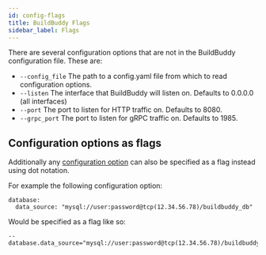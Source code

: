 ```yaml
---
id: config-flags
title: BuildBuddy Flags
sidebar_label: Flags
---
```


There are several configuration options that are not in the BuildBuddy configuration file. These are:

- `--config_file` The path to a config.yaml file from which to read configuration options.
- `--listen` The interface that BuildBuddy will listen on. Defaults to 0.0.0.0 (all interfaces)
- `--port` The port to listen for HTTP traffic on. Defaults to 8080.
- `--grpc_port` The port to listen for gRPC traffic on. Defaults to 1985.

## Configuration options as flags

Additionally any [configuration option](config.md) can also be specified as a flag instead using dot notation.

For example the following configuration option:
```
database:
  data_source: "mysql://user:password@tcp(12.34.56.78)/buildbuddy_db"
```

Would be specified as a flag like so:
```
--database.data_source="mysql://user:password@tcp(12.34.56.78)/buildbuddy_db"
```